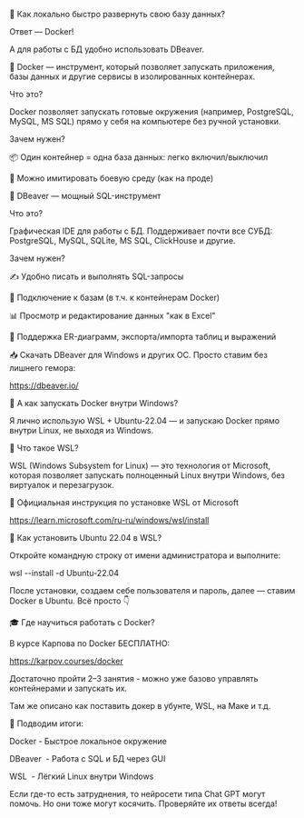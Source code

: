 

🚀 Как локально быстро развернуть свою базу данных?

Ответ — Docker!

А для работы с БД удобно использовать DBeaver.

🐳 Docker — инструмент, который позволяет запускать приложения, базы данных и другие сервисы в изолированных контейнерах.

Что это?

Docker позволяет запускать готовые окружения (например, PostgreSQL, MySQL, MS SQL) прямо у себя на компьютере без ручной установки.

Зачем нужен?

📦 Один контейнер = одна база данных: легко включил/выключил

🎯 Можно имитировать боевую среду (как на проде)

🧰 DBeaver — мощный SQL-инструмент

Что это?

Графическая IDE для работы с БД. Поддерживает почти все СУБД: PostgreSQL, MySQL, SQLite, MS SQL, ClickHouse и другие.

Зачем нужен?

✍️ Удобно писать и выполнять SQL-запросы

🔌 Подключение к базам (в т.ч. к контейнерам Docker)
  
📊 Просмотр и редактирование данных "как в Excel"

🧩 Поддержка ER-диаграмм, экспорта/импорта таблиц и выражений

📥 Скачать DBeaver для Windows и других ОС. Просто ставим без лишнего гемора:

https://dbeaver.io/


🐧 А как запускать Docker внутри Windows?

Я лично использую WSL + Ubuntu-22.04 — и запускаю Docker прямо внутри Linux, не выходя из Windows.

🧱 Что такое WSL?

WSL (Windows Subsystem for Linux) — это технология от Microsoft, которая позволяет запускать полноценный Linux внутри Windows, без виртуалок и перезагрузок.

📎 Официальная инструкция по установке WSL от Microsoft

https://learn.microsoft.com/ru-ru/windows/wsl/install


🔧 Как установить Ubuntu 22.04 в WSL?

Откройте командную строку от имени администратора и выполните:

wsl --install -d Ubuntu-22.04

После установки, создаем себе пользователя и пароль, далее — ставим Docker в Ubuntu. Всё просто 👇

  
🎓 Где научиться работать с Docker?

В курсе Карпова по Docker БЕСПЛАТНО:

https://karpov.courses/docker

Достаточно пройти 2–3 занятия - можно уже базово управлять контейнерами и запускать их.

Там же описано как поставить докер в убунте, WSL, на Маке и т.д.

  
📌 Подводим итоги:

Docker - Быстрое локальное окружение

DBeaver  - Работа с SQL и БД через GUI

WSL  - Лёгкий Linux внутри Windows


Если где-то есть затруднения, то нейросети типа Chat GPT могут помочь. Но они тоже могут косячить. Проверяйте их ответы всегда!

